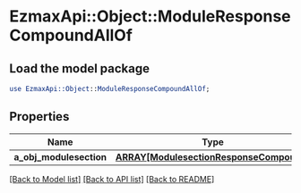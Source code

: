 # EzmaxApi::Object::ModuleResponseCompoundAllOf

## Load the model package
```perl
use EzmaxApi::Object::ModuleResponseCompoundAllOf;
```

## Properties
Name | Type | Description | Notes
------------ | ------------- | ------------- | -------------
**a_obj_modulesection** | [**ARRAY[ModulesectionResponseCompound]**](ModulesectionResponseCompound.md) |  | [optional] 

[[Back to Model list]](../README.md#documentation-for-models) [[Back to API list]](../README.md#documentation-for-api-endpoints) [[Back to README]](../README.md)


